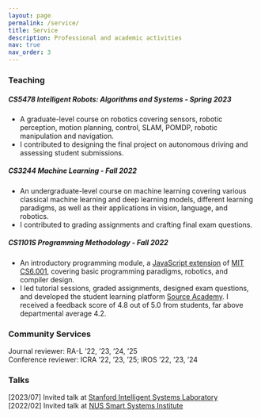 ```yaml
---
layout: page
permalink: /service/
title: Service
description: Professional and academic activities
nav: true
nav_order: 3
---
```


### Teaching
##### CS5478  Intelligent Robots: Algorithms and Systems - Spring 2023
- A graduate-level course on robotics covering sensors, robotic perception, motion planning, control, SLAM, POMDP, robotic manipulation and navigation. 
- I contributed to designing the final project on autonomous driving and assessing student submissions.

##### CS3244 Machine Learning - Fall 2022
- An undergraduate-level course on machine learning covering various classical machine learning and deep learning models, different learning paradigms, as well as their applications in vision, language, and robotics.
- I contributed to grading assignments and crafting final exam questions.

##### CS1101S Programming Methodology - Fall 2022
- An introductory programming module, a [JavaScript extension](https://sourceacademy.org/sicpjs/index) of [MIT CS6.001](https://ocw.mit.edu/courses/6-0001-introduction-to-computer-science-and-programming-in-python-fall-2016/), covering basic programming paradigms, robotics, and compiler design. 
- I led tutorial sessions, graded assignments, designed exam questions, and developed the student learning platform [Source Academy](https://sourceacademy.org/playground). I received a feedback score of 4.8 out of 5.0 from students, far above departmental average 4.2.

### Community Services
Journal reviewer: RA-L ’22, ’23, ’24, ’25 <br>
Conference reviewer: ICRA ’22, ’23, ’25; IROS ’22, ’23, ’24

### Talks
[2023/07] Invited talk at [Stanford Intelligent Systems Laboratory](https://sisl.stanford.edu/) <br>
[2022/02] Invited talk at [NUS Smart Systems Institute](https://ssi.nus.edu.sg/#research)
